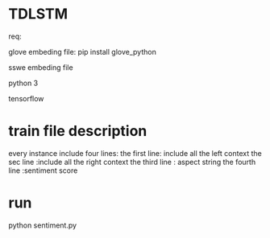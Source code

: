 # TDLSTM

req:

glove embeding file: pip install glove_python

sswe embeding file

python 3

tensorflow

# train file description
every instance include four lines:
the first line: include all the left context 
the sec line :include all the right context
the third line : aspect string
the fourth line :sentiment score

# run
python sentiment.py
